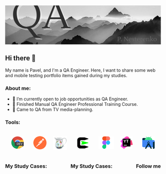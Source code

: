 ![Header](QAcover_git_PNesterenko.jpg)

## Hi there 👋

My name is Pavel, and I'm a QA Engineer. Here, I want to share some web and mobile testing portfolio items gained during my studies.

### About me:

* 🔳 I’m currently open to job opportunities as QA Engineer.
* 🔳 Finished Manual QA Engineer Professional Training Course.
* 🔳 Сame to QA from TV media-planning.

### Tools:
<div style="display: flex; flex-wrap: wrap; justify-content: space-between; align-items: center; text-decoration: none;">
<a href="https://developer.chrome.com/docs/devtools/">
  <img src="Icons/DevTools.png" alt="Devtools" style="width: 40px; height: 40px; margin: 20px;"></a>
<a href="https://www.postman.com/">  
    <img src="Icons/Postman.png" alt="Postman" style="width: 43px; height: 43px; margin: 10px;"></a>
<a href="https://www.charlesproxy.com/">
  <img src="Icons/Charles.png" alt="Charles" style="width: 45px; height: 45px; margin: 10px;"></a>
<a href="[https://developer.chrome.com/docs/devtools/](https://www.cygwin.com/)">
  <img src="Icons/Cygwin.png" alt="Cygwin" style="width: 40px; height: 40px; margin: 20px;"></a>
<a href="https://www.figma.com/">
  <img src="Icons/Figma.png" alt="Figma" style="width: 50px; height: 40px; margin: 10px;"></a>
 <a href="https://www.jetbrains.com/youtrack/">
   <img src="Icons/YouTrack_icon.png" alt="YouTrack" style="width: 40px; height: 40px; margin: 10px;"></a>
   <a href="https://developer.android.com/studio">
     <img src="Icons/Android Studio.png" alt="Android Studio" style="width: 40px; height: 40px; margin: 20px;"></a>
    

### My Study Cases:



### My Study Cases:



### Follow me
